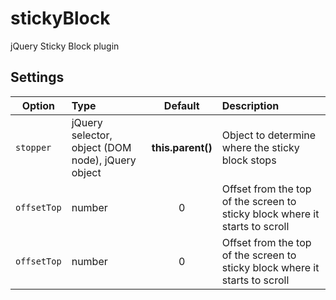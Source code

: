 # stickyBlock
jQuery Sticky Block plugin

## Settings

| Option  | Type | Default  | Description |
| --- | :-- | :--: | :-- |
| `stopper`  | jQuery selector, object (DOM node), jQuery object  | **this.parent()**  | Object to determine where the sticky block stops  |
| `offsetTop`  | number  | 0  | Offset from the top of the screen to sticky block where it starts to scroll  |
| `offsetTop`  | number  | 0  | Offset from the top of the screen to sticky block where it starts to scroll  |
